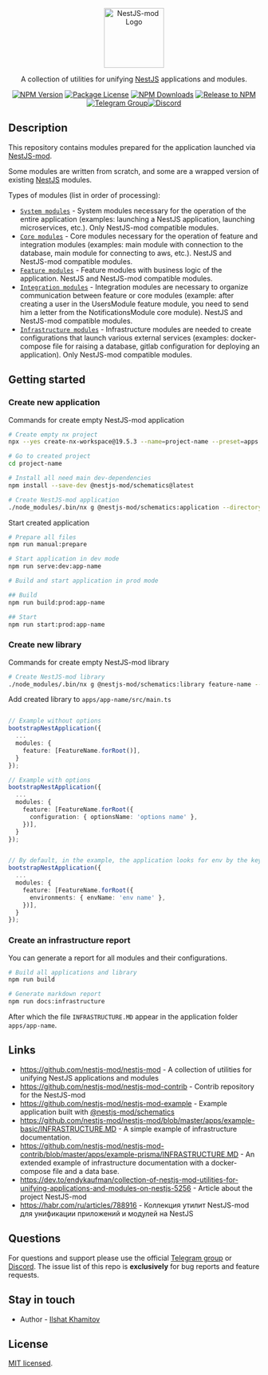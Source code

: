 <p align="center">
  <a href="https://github.com/nestjs-mod/" target="blank"><img src="https://avatars.githubusercontent.com/u/155752954?s=200&v=4" width="120" alt="NestJS-mod Logo" /></a>
</p>

  <p align="center">A collection of utilities for unifying <a href="https://nestjs.com/" target="_blank">NestJS</a> applications and modules.</p>
    <p align="center">
<a href="https://www.npmjs.com/org/nestjs-mod" target="_blank"><img src="https://img.shields.io/npm/v/@nestjs-mod/common.svg" alt="NPM Version" /></a>
<a href="https://www.npmjs.com/org/nestjs-mod" target="_blank"><img src="https://img.shields.io/npm/l/@nestjs-mod/common.svg" alt="Package License" /></a>
<a href="https://www.npmjs.com/org/nestjs-mod" target="_blank"><img src="https://img.shields.io/npm/dm/@nestjs-mod/common.svg" alt="NPM Downloads" /></a>
<a href="https://github.com/nestjs-mod/nestjs-mod/actions/workflows/release.yml" target="_blank"><img src="https://github.com/nestjs-mod/nestjs-mod/actions/workflows/release.yml/badge.svg" alt="Release to NPM" /></a>
<a href="https://t.me/nestjs_mod" target="_blank"><img src="https://img.shields.io/badge/group-telegram-blue.svg?maxAge=2592000" alt="Telegram Group"/></a><a href="https://discord.gg/meY7UXaG" target="_blank"><img src="https://img.shields.io/badge/discord-online-brightgreen.svg" alt="Discord"/></a>
</p>

## Description

This repository contains modules prepared for the application launched via [NestJS-mod](https://github.com/nestjs-mod).

Some modules are written from scratch, and some are a wrapped version of existing [NestJS](https://nestjs.com/) modules.

Types of modules (list in order of processing):

- [`System modules`](https://github.com/nestjs-mod/nestjs-mod-contrib/tree/master/libs/system) - System modules necessary for the operation of the entire application (examples: launching a NestJS application, launching microservices, etc.). Only NestJS-mod compatible modules.
- [`Core modules`](https://github.com/nestjs-mod/nestjs-mod-contrib/tree/master/libs/core) - Core modules necessary for the operation of feature and integration modules (examples: main module with connection to the database, main module for connecting to aws, etc.). NestJS and NestJS-mod compatible modules.
- [`Feature modules`](https://github.com/nestjs-mod/nestjs-mod-contrib/tree/master/libs/feature) - Feature modules with business logic of the application. NestJS and NestJS-mod compatible modules.
- [`Integration modules`](https://github.com/nestjs-mod/nestjs-mod-contrib/tree/master/libs/integration) - Integration modules are necessary to organize communication between feature or core modules (example: after creating a user in the UsersModule feature module, you need to send him a letter from the NotificationsModule core module). NestJS and NestJS-mod compatible modules.
- [`Infrastructure modules`](https://github.com/nestjs-mod/nestjs-mod-contrib/tree/master/libs/infrastructure) - Infrastructure modules are needed to create configurations that launch various external services (examples: docker-compose file for raising a database, gitlab configuration for deploying an application). Only NestJS-mod compatible modules.

## Getting started

### Create new application

Commands for create empty NestJS-mod application

```bash
# Create empty nx project
npx --yes create-nx-workspace@19.5.3 --name=project-name --preset=apps --interactive=false --ci=skip

# Go to created project
cd project-name

# Install all need main dev-dependencies
npm install --save-dev @nestjs-mod/schematics@latest

# Create NestJS-mod application
./node_modules/.bin/nx g @nestjs-mod/schematics:application --directory=apps/app-name --name=app-name --projectNameAndRootFormat=as-provided --strict=true
```

Start created application

```bash
# Prepare all files
npm run manual:prepare

# Start application in dev mode
npm run serve:dev:app-name

# Build and start application in prod mode

## Build
npm run build:prod:app-name

## Start
npm run start:prod:app-name
```

### Create new library

Commands for create empty NestJS-mod library

```bash
# Create NestJS-mod library
./node_modules/.bin/nx g @nestjs-mod/schematics:library feature-name --buildable --publishable --directory=libs/feature-name --simpleName=true --projectNameAndRootFormat=as-provided --strict=true
```

Add created library to `apps/app-name/src/main.ts`

```ts

// Example without options
bootstrapNestApplication({
  ...
  modules: {
    feature: [FeatureName.forRoot()],
  }
});

// Example with options
bootstrapNestApplication({
  ...
  modules: {
    feature: [FeatureName.forRoot({
      configuration: { optionsName: 'options name' },
    })],
  }
});


// By default, in the example, the application looks for env by the key `APP_NAME_ENV_NAME`, but you can override it, for example:
bootstrapNestApplication({
  ...
  modules: {
    feature: [FeatureName.forRoot({
      environments: { envName: 'env name' },
    })],
  }
});
```

### Create an infrastructure report

You can generate a report for all modules and their configurations.

```bash
# Build all applications and library
npm run build

# Generate markdown report
npm run docs:infrastructure
```

After which the file `INFRASTRUCTURE.MD` appear in the application folder `apps/app-name`.

## Links

- https://github.com/nestjs-mod/nestjs-mod - A collection of utilities for unifying NestJS applications and modules
- https://github.com/nestjs-mod/nestjs-mod-contrib - Contrib repository for the NestJS-mod
- https://github.com/nestjs-mod/nestjs-mod-example - Example application built with [@nestjs-mod/schematics](https://github.com/nestjs-mod/nestjs-mod/tree/master/libs/schematics)
- https://github.com/nestjs-mod/nestjs-mod/blob/master/apps/example-basic/INFRASTRUCTURE.MD - A simple example of infrastructure documentation.
- https://github.com/nestjs-mod/nestjs-mod-contrib/blob/master/apps/example-prisma/INFRASTRUCTURE.MD - An extended example of infrastructure documentation with a docker-compose file and a data base.
- https://dev.to/endykaufman/collection-of-nestjs-mod-utilities-for-unifying-applications-and-modules-on-nestjs-5256 - Article about the project NestJS-mod
- https://habr.com/ru/articles/788916 - Коллекция утилит NestJS-mod для унификации приложений и модулей на NestJS

## Questions

For questions and support please use the official [Telegram group](https://t.me/nestjs_mod) or [Discord](https://discord.gg/meY7UXaG). The issue list of this repo is **exclusively** for bug reports and feature requests.

## Stay in touch

- Author - [Ilshat Khamitov](https://t.me/KaufmanEndy)

## License

[MIT licensed](LICENSE).
